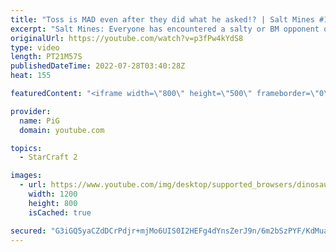 ```yaml
---
title: "Toss is MAD even after they did what he asked!? | Salt Mines #10 - StarCraft 2"
excerpt: "Salt Mines: Everyone has encountered a salty or BM opponent on the StarCraft ladder before. Send in your funniest, saltiest replays to RateMyStarCraft@gmail.com with “Salt Mines” in the title + in the body of the email add your IGN & Rank & Why you think your opponent got salty. -- 🐷 Second Channel"
originalUrl: https://youtube.com/watch?v=p3fPw4kYdS8
type: video
length: PT21M57S
publishedDateTime: 2022-07-28T03:40:28Z
heat: 155

featuredContent: "<iframe width=\"800\" height=\"500\" frameborder=\"0\" src=\"https://www.youtube.com/embed/p3fPw4kYdS8\" allow=\"accelerometer; autoplay; encrypted-media; gyroscope; picture-in-picture\" allowfullscreen></iframe>"

provider:
  name: PiG
  domain: youtube.com

topics:
  - StarCraft 2

images:
  - url: https://www.youtube.com/img/desktop/supported_browsers/dinosaur.png
    width: 1200
    height: 800
    isCached: true

secured: "G3iGQ5yaCZdDCrPdjr+mjMo6UIS0I2HEFg4dYnsZerJ9n/6m2bSzPYF/KdMuaPnhW17y1rdEelnXVIc6MiYrs60pOaRXfnaCX5mQFGlN1b9SD4zkOJ1AnX/DYLUMTUqMs0gBtUfd/O7YnINbdZhDkDCuz97FTVnDZ2mcgkhCglTU/cagEyC/jYWaUgDs2k7l2Wj1rBOjee9hbjcFAn8YlGVyUu2Q2GgG1Ek4rCw8UY3d8WOpINWJ8zOXAB7VJKtpWVJDVTP/IOT3AEkvY91lMUG532I5sxyft6pC60SnmZaDo8zfzm90i0eRqha2AemXIQ0iT0gNihb0rlw1eBwJ84xYMVJuDxhCDbDV11R8jYGjIw3ZIbKyMCJ5oC4j/lUlnVqU12sh+dk++AIv/bfQ6P4VOdh/rYumUY0u8ZnzKZg=;2rjWeOjkJLKD5wO4BusbPg=="
---
```



